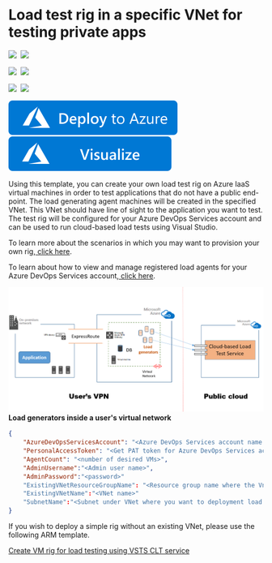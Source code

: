 # Load test rig in a specific VNet for testing private apps

<IMG SRC="https://azurequickstartsservice.blob.core.windows.net/badges/201-vsts-cloudloadtest-rig-existing-vnet/PublicLastTestDate.svg" />&nbsp;
<IMG SRC="https://azurequickstartsservice.blob.core.windows.net/badges/201-vsts-cloudloadtest-rig-existing-vnet/PublicDeployment.svg" />&nbsp;

<IMG SRC="https://azurequickstartsservice.blob.core.windows.net/badges/201-vsts-cloudloadtest-rig-existing-vnet/FairfaxLastTestDate.svg" />&nbsp;
<IMG SRC="https://azurequickstartsservice.blob.core.windows.net/badges/201-vsts-cloudloadtest-rig-existing-vnet/FairfaxDeployment.svg" />&nbsp;

<IMG SRC="https://azurequickstartsservice.blob.core.windows.net/badges/201-vsts-cloudloadtest-rig-existing-vnet/BestPracticeResult.svg" />&nbsp;
<IMG SRC="https://azurequickstartsservice.blob.core.windows.net/badges/201-vsts-cloudloadtest-rig-existing-vnet/CredScanResult.svg" />&nbsp;


[![Deploy to Azure](https://raw.githubusercontent.com/Azure/azure-quickstart-templates/master/1-CONTRIBUTION-GUIDE/images/deploytoazure.svg?sanitize=true)](https://portal.azure.com/#create/Microsoft.Template/uri/https%3a%2f%2fraw.githubusercontent.com%2fAzure%2fazure-quickstart-templates%2fmaster%2f201-vsts-cloudloadtest-rig-existing-vnet%2fazuredeploy.json)
<a href="http://armviz.io/#/?load=https%3a%2f%2fraw.githubusercontent.com%2fAzure%2fazure-quickstart-templates%2fmaster%2f201-vsts-cloudloadtest-rig-existing-vnet%2fazuredeploy.json" target="_blank">
    <img src="https://raw.githubusercontent.com/Azure/azure-quickstart-templates/master/1-CONTRIBUTION-GUIDE/images/visualizebutton.svg?sanitize=true"/>
</a>
          
Using this template, you can create your own load test rig on Azure IaaS virtual machines in order to test applications that do not have a public end-point. The load generating agent machines will be created in the specified VNet. This VNet should have line of sight to the application you want to test. The test rig will be configured for your Azure DevOps Services account and can be used to run cloud-based load tests using Visual Studio.

To learn more about the scenarios in which you may want to provision your own rig,<a href="https://blogs.msdn.microsoft.com/visualstudioalm/2016/09/27/run-cloud-based-load-tests-using-your-own-machines-a-k-a-bring-your-own-subscription/" target="_blank"> click here</a>.

To learn about how to view and manage registered load agents for your Azure DevOps Services account,<a href="https://blogs.msdn.microsoft.com/visualstudioalm/2016/08/22/use-cloud-load-agents-on-your-infrastructure/" target="_blank"> click here</a>.

<img src="images/CLTAgentsOnVnet.png"/>
<b> Load generators inside a user's virtual network </b>

```json
{
    "AzureDevOpsServicesAccount": "<Azure DevOps Services account name using for CLT>",
    "PersonalAccessToken": "<Get PAT token for Azure DevOps Services account>",
    "AgentCount": "<number of desired VMs>",
    "AdminUsername":"<Admin user name>",
    "AdminPassword":"<password>" 
	"ExistingVNetResourceGroupName": "<Resource group name where the Vnet exists"
	"ExistingVNetName":"<VNet name>"
	"SubnetName":"<Subnet under VNet where you want to deployment load agents>"
}
```

If you wish to deploy a simple rig without an existing VNet, please use the following ARM template.

<a href="https://github.com/Azure/azure-quickstart-templates/tree/master/101-vsts-cloudloadtest-rig"> Create VM rig for load testing using VSTS CLT service </a>

